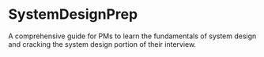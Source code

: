 # SystemDesignPrep
A comprehensive guide for PMs to learn the fundamentals of system design and cracking the system design portion of their interview.
